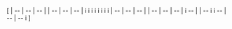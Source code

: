 [
| -- | -- | -- | | -- | -- | -- |
i i i i i i i i
| -- | -- | -- | | -- | -- | -- |
i -- | | -- i
i -- | -- | -- i
]
